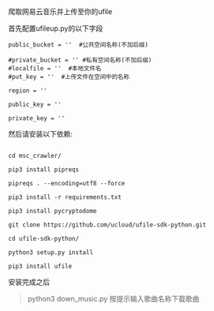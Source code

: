 爬取网易云音乐并上传至你的ufile

首先配置ufileup.py的以下字段
```
public_bucket = ''  #公共空间名称(不加后缀)

#private_bucket = '' #私有空间名称(不加后缀)
#localfile = ''  #本地文件名
#put_key = ''  #上传文件在空间中的名称

region = ''

public_key = ''

private_key = ''
```
然后请安装以下依赖:
```

cd msc_crawler/

pip3 install pipreqs 

pipreqs . --encoding=utf8 --force

pip3 install -r requirements.txt

pip3 install pycryptodome

git clone https://github.com/ucloud/ufile-sdk-python.git

cd ufile-sdk-python/

python3 setup.py install

pip3 install ufile
```
安装完成之后

> python3 down_music.py 按提示输入歌曲名称下载歌曲


